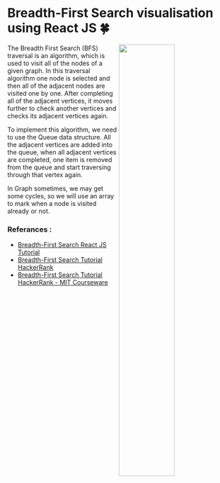 # Breadth-First Search visualisation using React JS 🍀

<img src="https://miro.medium.com/max/3648/1*VM84VPcCQe0gSy44l9S5yA.jpeg" width="50%" align="right">

The Breadth First Search (BFS) traversal is an algorithm, which is used to visit all of the nodes of a given graph. In this traversal algorithm one node is selected and then all of the adjacent nodes are visited one by one. After completing all of the adjacent vertices, it moves further to check another vertices and checks its adjacent vertices again.

To implement this algorithm, we need to use the Queue data structure. All the adjacent vertices are added into the queue, when all adjacent vertices are completed, one item is removed from the queue and start traversing through that vertex again.

In Graph sometimes, we may get some cycles, so we will use an array to mark when a node is visited already or not.

### Referances :

- [Breadth-First Search React JS Tutorial](https://www.youtube.com/watch?v=8o4ng90Uqso&list=LL&index=1&t=181s)
- [Breadth-First Search Tutorial HackerRank](https://www.hackerearth.com/practice/algorithms/graphs/breadth-first-search/tutorial)
- [Breadth-First Search Tutorial HackerRank - MIT Courseware](https://www.youtube.com/watch?v=s-CYnVz-uh4)
